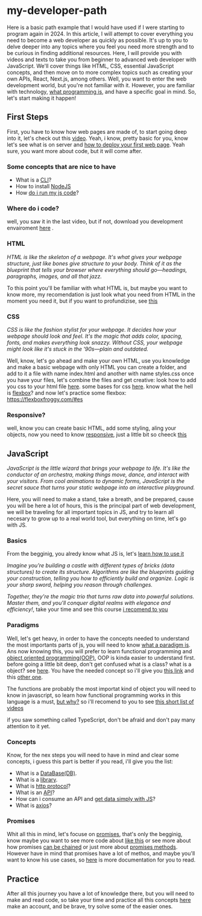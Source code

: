 # my-developer-path
Here is a basic path example that I would have used if I were starting to program again in 2024. In this article, I will attempt to cover everything you need to become a web developer as quickly as possible. It's up to you to delve deeper into any topics where you feel you need more strength and to be curious in finding additional resources.
Here, I will provide you with videos and texts to take you from beginner to advanced web developer with JavaScript. We'll cover things like HTML, CSS, essential JavaScript concepts, and then move on to more complex topics such as creating your own APIs, React, Next.js, among others.
Well, you want to enter the web development world, but you're not familiar with it. However, you are familiar with technology, [what programming is](https://www.youtube.com/watch?v=CIRGjwYgdT4), and have a specific goal in mind. So, let's start making it happen!

## First Steps
First, you have to know how web pages are made of, to start going deep into it, let's check out this [video](https://www.youtube.com/watch?v=kzyfIiVZPJA).
Yeah, i know, pretty basic for you, know let's see what is on server and [how to deploy your first web page](https://www.youtube.com/watch?v=NQP89ish9t8). Yeah sure, you want more about code, but it will come after.

### Some concepts that are nice to have
* What is a [CLI](https://aws.amazon.com/what-is/cli/)?
* How to install [NodeJS](https://nodejs.org/en/learn/getting-started/how-to-install-nodejs)
* How [do i run my js code](https://www.programiz.com/javascript/get-started)?
  
### Where do i code?
well, you saw it in the last video, but if not, download you development envairoment [here](https://code.visualstudio.com/download) .

### HTML
*HTML is like the skeleton of a webpage. It's what gives your webpage structure, just like bones give structure to your body. Think of it as the blueprint that tells your browser where everything should go—headings, paragraphs, images, and all that jazz.*

To this point you'll be familiar with what HTML is, but maybe you want to know more, my recomendation is just look what you need from HTML in the moment you need it, but if you want to profundizise, see [this](https://www.youtube.com/watch?v=0JDsVQBr3bA&list=PLVzwufPir354ULCAd1bR6rotNBYaZiRzM)

### CSS
*CSS is like the fashion stylist for your webpage. It decides how your webpage should look and feel. It's the magic that adds color, spacing, fonts, and makes everything look snazzy. Without CSS, your webpage might look like it's stuck in the '90s—plain and outdated.*

Well, know, let's go ahead and make your own HTML, use you knowledge and make a basic webpage with only HTML you can create a folder, and add to it a file with name index.html and another with name styles.css
once you have your files, let's combine the files and get creative: 
look how to add you css to your html file [here](https://www.w3schools.com/css/css_howto.asp).
some bases for css [here](https://www.youtube.com/watch?v=1PnVor36_40).
know what the hell is [flexbox](https://developer.mozilla.org/en-US/docs/Learn/CSS/CSS_layout/Flexbox)?
and now let's practice some flexbox: https://flexboxfroggy.com/#es

### Responsive?
well, know you can create basic HTML, add some styling, aling your objects, now you need to know [responsive](https://www.youtube.com/watch?v=oNSX21dh6kw), just a little bit so cheeck [this](https://www.youtube.com/watch?v=yU7jJ3NbPdA)

## JavaScript
*JavaScript is the little wizard that brings your webpage to life. It's like the conductor of an orchestra, making things move, dance, and interact with your visitors. From cool animations to dynamic forms, JavaScript is the secret sauce that turns your static webpage into an interactive playground.*

Here, you will need to make a stand, take a breath, and be prepared, cause you will be here a lot of hours, this is the principal part of web development, we will be traveling for all important topics in JS, and try to learn all necesary to grow up to a real world tool, but everything on time, let's go with JS.

### Basics
From the begginig, you alredy know what JS is, let's [learn how to use it](https://www.youtube.com/watch?v=W6NZfCO5SIk)

*Imagine you're building a castle with different types of bricks (data structures) to create its structure. Algorithms are like the blueprints guiding your construction, telling you how to efficiently build and organize. Logic is your sharp sword, helping you reason through challenges.*

*Together, they're the magic trio that turns raw data into powerful solutions. Master them, and you'll conquer digital realms with elegance and efficiency!*, take your time and see this course [i recomend to you](https://www.youtube.com/watch?v=coqQwbDezUA&list=PLC3y8-rFHvwjPxNAKvZpdnsr41E0fCMMP)

### Paradigms

Well, let's get heavy, in order to have the concepts needed to understand the most importants parts of js, you will need to know [what a paradigm is](https://www.youtube.com/watch?v=B1p5OlO5tWg). Ans now knowing this, you will prefer to learn functional programming and [object oriented programming(OOP)](https://www.youtube.com/watch?v=-R5R0sNFFps), OOP is kinda easier to understand first. before going a little bit deep, don't get confused what is a class? what is a object? see [here](https://www.youtube.com/watch?v=5AWRivBk0Gw). You have the needed concept so i'll give you [this link](https://www.youtube.com/results?search_query=object+oriented+programming+in+js) and this [other one](https://www.youtube.com/watch?v=2ZphE5HcQPQ).

The functions are probably the most importat kind of object you will need to know in javascript, so learn how functional programming works in this language is a must, [but why?](https://www.youtube.com/watch?v=fsVL_xrYO0w) so i'll recomend to you to see [this short list of videos](https://www.youtube.com/watch?v=BMUiFMZr7vk&list=PL0zVEGEvSaeEd9hlmCXrk5yUyqUag-n84) 

if you saw something called TypeScript, don't be afraid and don't pay many attention to it yet.

### Concepts
Know, for the nex steps you will need to have in mind and clear some concepts, i guess this part is better if you read, i'll give you the list:
* What is a [DataBase(DB)](https://www.oracle.com/in/database/what-is-database/).
* What is a [library](https://careerfoundry.com/en/blog/web-development/programming-library-guide/).
* What is [http protocol](https://developer.mozilla.org/en-US/docs/Web/HTTP/Overview)?
* What is an [API](https://aws.amazon.com/what-is/api/?nc1=h_ls)?
* How can i consume an API and [get data simply with JS](https://developer.mozilla.org/en-US/docs/Web/API/Fetch_API/Using_Fetch)?
* What is [axios](https://axios-http.com/docs/intro)?

### Promises

Whit all this in mind, let's focuse on [promises](https://www.youtube.com/watch?v=li7FzDHYZpc), that's only the begginig, know maybe you want to see more code about [like this](https://www.youtube.com/watch?v=DHvZLI7Db8E) or see more about how promises [can be chained](https://www.youtube.com/watch?v=DHLw0LDXdos) or just more about [promises methods](https://www.youtube.com/watch?v=vQtgi8uElmk). However have in mind that promises have a lot of methos, and maybe you'll want to know his use cases, so [here](https://developer.mozilla.org/en-US/docs/Web/JavaScript/Reference/Global_Objects/Promise) is more documentation for you to read.

## Practice

After all this journey you have a lot of knowledge there, but you will need to make and read code, so take your time and practice all this concepts [here](https://leetcode.com/) make an account, and be brave, try solve some of the easier ones.

